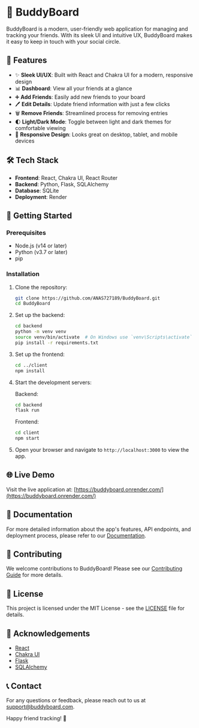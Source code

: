 # 🤝 BuddyBoard

BuddyBoard is a modern, user-friendly web application for managing and tracking your friends. With its sleek UI and intuitive UX, BuddyBoard makes it easy to keep in touch with your social circle.

## 🌟 Features

- ✨ **Sleek UI/UX**: Built with React and Chakra UI for a modern, responsive design
- 📊 **Dashboard**: View all your friends at a glance
- ➕ **Add Friends**: Easily add new friends to your board
- 🖊️ **Edit Details**: Update friend information with just a few clicks
- 🗑️ **Remove Friends**: Streamlined process for removing entries
- 🌓 **Light/Dark Mode**: Toggle between light and dark themes for comfortable viewing
- 📱 **Responsive Design**: Looks great on desktop, tablet, and mobile devices

## 🛠️ Tech Stack

- **Frontend**: React, Chakra UI, React Router
- **Backend**: Python, Flask, SQLAlchemy
- **Database**: SQLite
- **Deployment**: Render

## 🚀 Getting Started

### Prerequisites

- Node.js (v14 or later)
- Python (v3.7 or later)
- pip

### Installation

1. Clone the repository:
   ```bash
   git clone https://github.com/ANAS727189/BuddyBoard.git
   cd BuddyBoard
   ```

2. Set up the backend:
   ```bash
   cd backend
   python -m venv venv
   source venv/bin/activate  # On Windows use `venv\Scripts\activate`
   pip install -r requirements.txt
   ```

3. Set up the frontend:
   ```bash
   cd ../client
   npm install
   ```

4. Start the development servers:

   Backend:
   ```bash
   cd backend
   flask run
   ```

   Frontend:
   ```bash
   cd client
   npm start
   ```

5. Open your browser and navigate to `http://localhost:3000` to view the app.

## 🌐 Live Demo

Visit the live application at: [https://buddyboard.onrender.com/](https://buddyboard.onrender.com/)

## 📖 Documentation

For more detailed information about the app's features, API endpoints, and deployment process, please refer to our [Documentation](./docs/README.md).

## 🤝 Contributing

We welcome contributions to BuddyBoard! Please see our [Contributing Guide](CONTRIBUTING.md) for more details.

## 📄 License

This project is licensed under the MIT License - see the [LICENSE](LICENSE) file for details.

## 👏 Acknowledgements

- [React](https://reactjs.org/)
- [Chakra UI](https://chakra-ui.com/)
- [Flask](https://flask.palletsprojects.com/)
- [SQLAlchemy](https://www.sqlalchemy.org/)

## 📞 Contact

For any questions or feedback, please reach out to us at [support@buddyboard.com](mailto:support@buddyboard.com).

Happy friend tracking! 🎉
